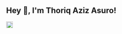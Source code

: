 ## Hey 👋, I'm Thoriq Aziz Asuro!
<a href='https://www.linkedin.com/in/thoriq-aziz-asuro-0290b9171/'><img align='left' alt="linkedin" src="https://raw.githubusercontent.com/rahul-jha98/rahul-jha98/561d474902b59c7429ec22bb73e225696c27b202/assets/linkedin.svg" height='18px'/></a>
<br/>

